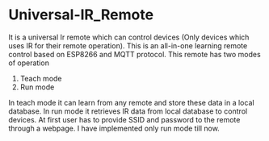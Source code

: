 # Universal-IR_Remote
It is a universal Ir remote which can control devices (Only devices which uses IR for their remote operation). This is an all-in-one learning remote control based on ESP8266 and MQTT protocol. This remote has two modes of operation 
1. Teach mode
2.  Run mode 

In teach mode it can learn from any remote and store these data in a local database. In run mode it retrieves IR data from local database to control devices. At first user has to provide SSID and password to the remote through a webpage. I have implemented only run mode till now.
